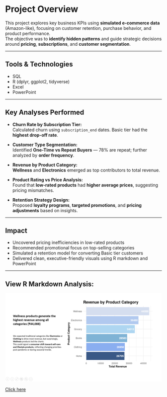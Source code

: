 # Project Overview

This project explores key business KPIs using **simulated e-commerce data** (Amazon-like), focusing on customer retention, purchase behavior, and product performance.  
The objective was to **identify hidden patterns** and guide strategic decisions around **pricing**, **subscriptions**, and **customer segmentation**.

---

## Tools & Technologies

- SQL 
- R (dplyr, ggplot2, tidyverse)  
- Excel  
- PowerPoint

---

## Key Analyses Performed

- **Churn Rate by Subscription Tier:**  
  Calculated churn using `subscription_end` dates. Basic tier had the **highest drop-off rate**.

- **Customer Type Segmentation:**  
  Identified **One-Time vs Repeat Buyers** — 78% are repeat; further analyzed by **order frequency**.

- **Revenue by Product Category:**  
  **Wellness** and **Electronics** emerged as top contributors to total revenue.

- **Product Rating vs Price Analysis:**  
  Found that **low-rated products** had **higher average prices**, suggesting pricing mismatches.

- **Retention Strategy Design:**  
  Proposed **loyalty programs**, **targeted promotions**, and **pricing adjustments** based on insights.

---

##  Impact

- Uncovered pricing inefficiencies in low-rated products  
- Recommended promotional focus on top-selling categories  
- Simulated a retention model for converting Basic tier customers  
- Delivered clean, executive-friendly visuals using R markdown and PowerPoint

---

##  View R Markdown Analysis:
[![Dashboard Preview](images/report_1.png)](https://your-tableau-link.com)

[Click here](https://rpubs.com/Lekhana_S_0197/1323161)

